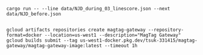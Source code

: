     cargo run -- --line data/NJD_during_03_linescore.json --next data/NJD_before.json


    gcloud artifacts repositories create magtag-gateway --repository-format=docker --location=us-west1 --description="MagTag Gateway"
    gcloud builds submit --tag us-west1-docker.pkg.dev/tsuk-331415/magtag-gateway/magtag-gateway-image:latest --timeout 1h

